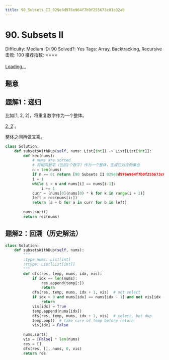 ```yaml
---
title: 90_Subsets_II_029e8d976e964f7b9f255673c01e32ab
---
```


# 90. Subsets II

Difficulty: Medium
ID: 90
Solved?: Yes
Tags: Array, Backtracking, Recursive
击败: 100
推荐指数: ⭐⭐⭐⭐

[Loading...](https://leetcode.com/problems/subsets-ii/)

## 题意

## 题解1：递归

比如[1, 2, 2]，将重复数字作为一个整体。

[2, 2](.md)`。

整体之间再做叉乘。

```python
class Solution:
    def subsetsWithDup(self, nums: List[int]) -> List[List[int]]:
        def rec(nums):
            # nums are sorted
            # 将相同数字（包括1个数字）作为一个整体，生成它对应的集合
            n = len(nums)
            if n == 0: return [90 Subsets II 029e8d976e964f7b9f255673c01e32ab](.md)
            i = 1
            while i < n and nums[i] == nums[i-1]:
                i += 1
            curr = [nums[0](nums[0) * k for k in range(i + 1)]
            left = rec(nums[i:])
            return [a + b for a in curr for b in left]
        
        nums.sort()
        return rec(nums)
```

## 题解2：回溯（历史解法）

```python
class Solution:
    def subsetsWithDup(self, nums):
        """
        :type nums: List[int]
        :rtype: List[List[int]]
        """
        def dfs(res, temp, nums, idx, vis):
            if idx == len(nums):
                res.append(temp[:])
                return
            dfs(res, temp, nums, idx + 1, vis)  # not select
            if idx > 0 and nums[idx] == nums[idx - 1] and not vis[idx - 1]:
                return
            vis[idx] = True
            temp.append(nums[idx])
            dfs(res, temp, nums, idx + 1, vis)  # select, but dup
            temp.pop()  # take care of temp before return
            vis[idx] = False
        
        nums.sort()
        vis = [False] * len(nums)
        res = []
        dfs(res, [], nums, 0, vis)
        return res
```